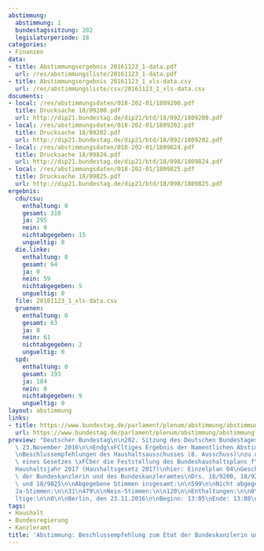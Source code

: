 ```yaml
---
abstimmung:
  abstimmung: 1
  bundestagssitzung: 202
  legislaturperiode: 18
categories:
- Finanzen
data:
- title: Abstimmungsergebnis 20161123_1-data.pdf
  url: /res/abstimmungsliste/20161123_1-data.pdf
- title: Abstimmungsergebnis 20161123_1_xls-data.csv
  url: /res/abstimmungsliste/csv/20161123_1_xls-data.csv
documents:
- local: /res/abstimmungsdaten/018-202-01/1809200.pdf
  title: Drucksache 18/09200.pdf
  url: http://dip21.bundestag.de/dip21/btd/18/092/1809200.pdf
- local: /res/abstimmungsdaten/018-202-01/1809202.pdf
  title: Drucksache 18/09202.pdf
  url: http://dip21.bundestag.de/dip21/btd/18/092/1809202.pdf
- local: /res/abstimmungsdaten/018-202-01/1809824.pdf
  title: Drucksache 18/09824.pdf
  url: http://dip21.bundestag.de/dip21/btd/18/098/1809824.pdf
- local: /res/abstimmungsdaten/018-202-01/1809825.pdf
  title: Drucksache 18/09825.pdf
  url: http://dip21.bundestag.de/dip21/btd/18/098/1809825.pdf
ergebnis:
  cdu/csu:
    enthaltung: 0
    gesamt: 310
    ja: 295
    nein: 0
    nichtabgegeben: 15
    ungueltig: 0
  die.linke:
    enthaltung: 0
    gesamt: 64
    ja: 0
    nein: 59
    nichtabgegeben: 5
    ungueltig: 0
  file: 20161123_1_xls-data.csv
  gruenen:
    enthaltung: 0
    gesamt: 63
    ja: 0
    nein: 61
    nichtabgegeben: 2
    ungueltig: 0
  spd:
    enthaltung: 0
    gesamt: 193
    ja: 184
    nein: 0
    nichtabgegeben: 9
    ungueltig: 0
layout: abstimmung
links:
- title: https://www.bundestag.de/parlament/plenum/abstimmung/abstimmung?id=435
  url: https://www.bundestag.de/parlament/plenum/abstimmung/abstimmung?id=435
preview: "Deutscher Bundestag\n\n202. Sitzung des Deutschen Bundestages\nam Mittwoch,\
  \ 23.November 2016\n\nEndg\xFCltiges Ergebnis der Namentlichen Abstimmung Nr. 1\n\
  \nBeschlussempfehlungen des Haushaltsausschusses (8. Ausschuss)\nzu dem Entwurf\
  \ eines Gesetzes \xFCber die Feststellung des Bundeshaushaltsplans f\xFCr das\n\
  Haushaltsjahr 2017 (Haushaltsgesetz 2017)\nhier: Einzelplan 04\nGesch\xE4ftsbereich\
  \ der Bundeskanzlerin und des Bundeskanzleramtes\nDrs. 18/9200, 18/9202, 18/9824\
  \ und 18/9825\n\nAbgegebene Stimmen insgesamt:\n\n599\n\nNicht abgegebene Stimmen:\n\
  Ja-Stimmen:\n\n31\n479\n\nNein-Stimmen:\n\n120\n\nEnthaltungen:\n\n0\n\nUng\xFC\
  ltige:\n\n0\n\nBerlin, den 23.11.2016\n\nBeginn: 13:05\nEnde: 13:08\n"
tags:
- Haushalt
- Bundesregierung
- Kanzleramt
title: 'Abstimmung: Beschlussempfehlung zum Etat der Bundeskanzlerin und des Bundeskanzleramtes'
---
```

